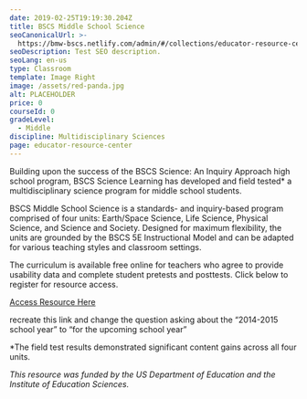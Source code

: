 ```yaml
---
date: 2019-02-25T19:19:30.204Z
title: BSCS Middle School Science
seoCanonicalUrl: >-
  https://bmw-bscs.netlify.com/admin/#/collections/educator-resource-center/bscs-middle-school-science
seoDescription: Test SEO description.
seoLang: en-us
type: Classroom
template: Image Right
image: /assets/red-panda.jpg
alt: PLACEHOLDER
price: 0
courseId: 0
gradeLevel:
  - Middle
discipline: Multidisciplinary Sciences
page: educator-resource-center
---
```

Building upon the success of the BSCS Science: An Inquiry Approach high school program, BSCS Science Learning has developed and field tested* a multidisciplinary science program for middle school students. 

BSCS Middle School Science is a standards- and inquiry-based program comprised of four units: Earth/Space Science, Life Science, Physical Science, and Science and Society. Designed for maximum flexibility, the units are grounded by the BSCS 5E Instructional Model and can be adapted for various teaching styles and classroom settings.  

The curriculum is available free online for teachers who agree to provide usability data and complete student pretests and posttests. Click below to register for resource access.

<a class="btn btn-outline-secondary" href="https://bscs.org/mssciencepreview /" target="_blank" rel="noopener noreferrer">Access Resource Here</a>

recreate this link and change the question asking about the “2014-2015 school year” to “for the upcoming school year”

\*The field test results demonstrated significant content gains across all four units. 

_This resource was funded by the US Department of Education and the Institute of Education Sciences._
